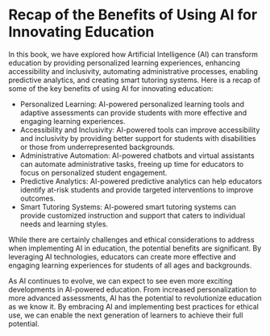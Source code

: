 Recap of the Benefits of Using AI for Innovating Education
======================================================================

In this book, we have explored how Artificial Intelligence (AI) can transform education by providing personalized learning experiences, enhancing accessibility and inclusivity, automating administrative processes, enabling predictive analytics, and creating smart tutoring systems. Here is a recap of some of the key benefits of using AI for innovating education:

* Personalized Learning: AI-powered personalized learning tools and adaptive assessments can provide students with more effective and engaging learning experiences.
* Accessibility and Inclusivity: AI-powered tools can improve accessibility and inclusivity by providing better support for students with disabilities or those from underrepresented backgrounds.
* Administrative Automation: AI-powered chatbots and virtual assistants can automate administrative tasks, freeing up time for educators to focus on personalized student engagement.
* Predictive Analytics: AI-powered predictive analytics can help educators identify at-risk students and provide targeted interventions to improve outcomes.
* Smart Tutoring Systems: AI-powered smart tutoring systems can provide customized instruction and support that caters to individual needs and learning styles.

While there are certainly challenges and ethical considerations to address when implementing AI in education, the potential benefits are significant. By leveraging AI technologies, educators can create more effective and engaging learning experiences for students of all ages and backgrounds.

As AI continues to evolve, we can expect to see even more exciting developments in AI-powered education. From increased personalization to more advanced assessments, AI has the potential to revolutionize education as we know it. By embracing AI and implementing best practices for ethical use, we can enable the next generation of learners to achieve their full potential.
